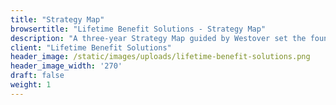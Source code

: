 ```yaml
---
title: "Strategy Map"
browsertitle: "Lifetime Benefit Solutions - Strategy Map"
description: "A three-year Strategy Map guided by Westover set the foundation for a full Strategic Plan."
client: "Lifetime Benefit Solutions"
header_image: /static/images/uploads/lifetime-benefit-solutions.png
header_image_width: '270'
draft: false
weight: 1
---
```

